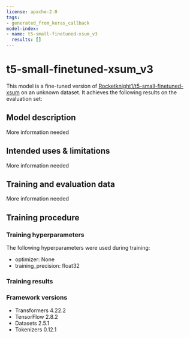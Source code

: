 ```yaml
---
license: apache-2.0
tags:
- generated_from_keras_callback
model-index:
- name: t5-small-finetuned-xsum_v3
  results: []
---
```


<!-- This model card has been generated automatically according to the information Keras had access to. You should
probably proofread and complete it, then remove this comment. -->

# t5-small-finetuned-xsum_v3

This model is a fine-tuned version of [Rocketknight1/t5-small-finetuned-xsum](https://huggingface.co/Rocketknight1/t5-small-finetuned-xsum) on an unknown dataset.
It achieves the following results on the evaluation set:


## Model description

More information needed

## Intended uses & limitations

More information needed

## Training and evaluation data

More information needed

## Training procedure

### Training hyperparameters

The following hyperparameters were used during training:
- optimizer: None
- training_precision: float32

### Training results



### Framework versions

- Transformers 4.22.2
- TensorFlow 2.8.2
- Datasets 2.5.1
- Tokenizers 0.12.1
